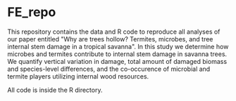 # FE_repo

This repository contains the data and R code to reproduce all analyses of our paper entitled "Why are trees hollow? Termites, microbes, and tree internal stem damage in a tropical savanna". In this study we determine how microbes and termites contribute to internal stem damage in savanna trees. We quantify vertical variation in damage, total amount of damaged biomass and species-level differences, and the co-occurence of microbial and termite players utilizing internal wood resources.

All code is inside the R directory.
